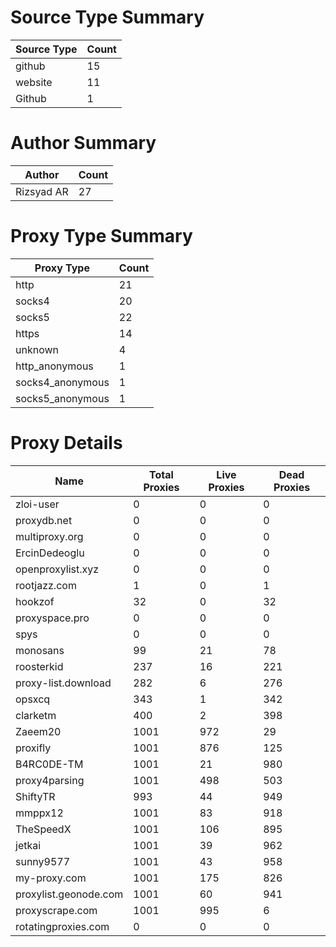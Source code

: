 # Source Type Summary

| Source Type | Count |
|-------------|-------|
| github | 15 |
| website | 11 |
| Github | 1 |


# Author Summary

| Author | Count |
|--------|-------|
| Rizsyad AR | 27 |


# Proxy Type Summary

| Proxy Type | Count |
|------------|-------|
| http | 21 |
| socks4 | 20 |
| socks5 | 22 |
| https | 14 |
| unknown | 4 |
| http_anonymous | 1 |
| socks4_anonymous | 1 |
| socks5_anonymous | 1 |


# Proxy Details

| Name | Total Proxies | Live Proxies | Dead Proxies |
|------|---------------|--------------|---------------|
| zloi-user | 0 | 0 | 0 |
| proxydb.net | 0 | 0 | 0 |
| multiproxy.org | 0 | 0 | 0 |
| ErcinDedeoglu | 0 | 0 | 0 |
| openproxylist.xyz | 0 | 0 | 0 |
| rootjazz.com | 1 | 0 | 1 |
| hookzof | 32 | 0 | 32 |
| proxyspace.pro | 0 | 0 | 0 |
| spys | 0 | 0 | 0 |
| monosans | 99 | 21 | 78 |
| roosterkid | 237 | 16 | 221 |
| proxy-list.download | 282 | 6 | 276 |
| opsxcq | 343 | 1 | 342 |
| clarketm | 400 | 2 | 398 |
| Zaeem20 | 1001 | 972 | 29 |
| proxifly | 1001 | 876 | 125 |
| B4RC0DE-TM | 1001 | 21 | 980 |
| proxy4parsing | 1001 | 498 | 503 |
| ShiftyTR | 993 | 44 | 949 |
| mmppx12 | 1001 | 83 | 918 |
| TheSpeedX | 1001 | 106 | 895 |
| jetkai | 1001 | 39 | 962 |
| sunny9577 | 1001 | 43 | 958 |
| my-proxy.com | 1001 | 175 | 826 |
| proxylist.geonode.com | 1001 | 60 | 941 |
| proxyscrape.com | 1001 | 995 | 6 |
| rotatingproxies.com | 0 | 0 | 0 |
